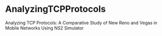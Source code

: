 # AnalyzingTCPProtocols
Analyzing TCP Protocols: A Comparative Study of New Reno and Vegas in Mobile Networks Using NS2 Simulator
